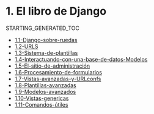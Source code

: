 # 1. El libro de Django
STARTING_GENERATED_TOC



[comment]:STARTING_GENERATED_TOC

* [1.1-Django-sobre-ruedas](<./content/1.1-Django-sobre-ruedas.md>)
* [1.2-URLS](<./content/1.2-URLS.md>)
* [1.3-Sistema-de-plantillas](<./content/1.3-Sistema-de-plantillas.md>)
* [1.4-Interactuando-con-una-base-de-datos-Modelos](<./content/1.4-Interactuando-con-una-base-de-datos-Modelos.md>)
* [1.5-El-sitio-de-administración](<./content/1.5-El-sitio-de-administración.md>)
* [1.6-Procesamiento-de-formularios](<./content/1.6-Procesamiento-de-formularios.md>)
* [1.7-Vistas-avanzadas-y-URLconfs](<./content/1.7-Vistas-avanzadas-y-URLconfs.md>)
* [1.8-Plantillas-avanzadas](<./content/1.8-Plantillas-avanzadas.md>)
* [1.9-Modelos-avanzados](<./content/1.9-Modelos-avanzados.md>)
* [1.10-Vistas-genericas](<./content/1.10-Vistas-genericas.md>)
* [1.11-Comandos-útiles](<./content/1.11-Comandos-útiles.md>)

[comment]:ENDING_GENERATED_TOC
